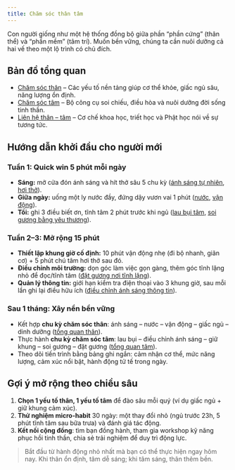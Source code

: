 ```yaml
---
title: Chăm sóc thân tâm
---
```


Con người giống như một hệ thống đồng bộ giữa phần “phần cứng” (thân thể) và “phần mềm” (tâm trí). Muốn bền vững, chúng ta cần nuôi dưỡng cả hai vế theo một lộ trình có chủ đích.

## Bản đồ tổng quan

- [Chăm sóc thân](cham_soc_than.md) – Các yếu tố nền tảng giúp cơ thể khỏe, giấc ngủ sâu, năng lượng ổn định.
- [Chăm sóc tâm](cham_soc_tam.md) – Bộ công cụ soi chiếu, điều hòa và nuôi dưỡng đời sống tinh thần.
- [Liên hệ thân – tâm](cham_soc_than_tam_lien_he.md) – Cơ chế khoa học, triết học và Phật học nói về sự tương tức.

## Hướng dẫn khởi đầu cho người mới

### Tuần 1: Quick win 5 phút mỗi ngày

- **Sáng:** mở cửa đón ánh sáng và hít thở sâu 5 chu kỳ ([ánh sáng tự nhiên](cham_soc_than_anh_sang.md), [hơi thở](cham_soc_than_tho.md)).
- **Giữa ngày:** uống một ly nước đầy, đứng dậy vươn vai 1 phút ([nước](cham_soc_than_nuoc.md), [vận động](cham_soc_than_van_dong.md)).
- **Tối:** ghi 3 điều biết ơn, tĩnh tâm 2 phút trước khi ngủ ([lau bụi tâm](cham_soc_tam_lau_bui.md), [soi gương bằng yêu thương](cham_soc_tam_soi_guong.md)).

### Tuần 2–3: Mở rộng 15 phút

- **Thiết lập khung giờ cố định:** 10 phút vận động nhẹ (đi bộ nhanh, giãn cơ) + 5 phút chú tâm hơi thở sau đó.
- **Điều chỉnh môi trường:** dọn góc làm việc gọn gàng, thêm góc tĩnh lặng nhỏ để đọc/tĩnh tâm ([đặt gương nơi tĩnh lặng](cham_soc_tam_dat_guong.md)).
- **Quản lý thông tin:** giới hạn kiểm tra điện thoại vào 3 khung giờ, sau mỗi lần ghi lại điều hữu ích ([điều chỉnh ánh sáng thông tin](cham_soc_tam_dieu_chinh_anh_sang.md)).

### Sau 1 tháng: Xây nền bền vững

- Kết hợp **chu kỳ chăm sóc thân**: ánh sáng – nước – vận động – giấc ngủ – dinh dưỡng ([tổng quan thân](cham_soc_than.md)).
- Thực hành **chu kỳ chăm sóc tâm**: lau bụi – điều chỉnh ánh sáng – giữ khung – soi gương – đặt gương ([tổng quan tâm](cham_soc_tam.md)).
- Theo dõi tiến trình bằng bảng ghi ngắn: cảm nhận cơ thể, mức năng lượng, cảm xúc nổi bật, hành động tử tế trong ngày.

## Gợi ý mở rộng theo chiều sâu

1. **Chọn 1 yếu tố thân, 1 yếu tố tâm** để đào sâu mỗi quý (ví dụ giấc ngủ + giữ khung cảm xúc).
2. **Thử nghiệm micro-habit** 30 ngày: một thay đổi nhỏ (ngủ trước 23h, 5 phút tĩnh tâm sau bữa trưa) và đánh giá tác động.
3. **Kết nối cộng đồng**: tìm bạn đồng hành, tham gia workshop kỹ năng phục hồi tinh thần, chia sẻ trải nghiệm để duy trì động lực.

> Bắt đầu từ hành động nhỏ nhất mà bạn có thể thực hiện ngay hôm nay. Khi thân ổn định, tâm dễ sáng; khi tâm sáng, thân thêm bền.

